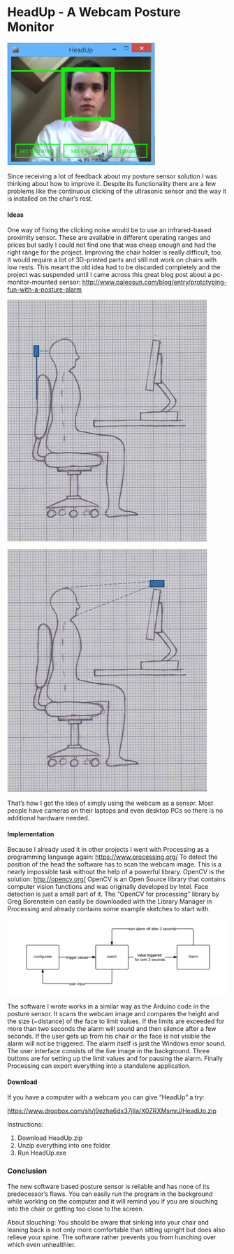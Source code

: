 # HeadUp - A Webcam Posture Monitor
![Screenshot](./assets/hu2.png)

Since receiving a lot of feedback about my posture sensor solution I was thinking about how to improve it. Despite its functionality there are a few problems like the continuous clicking of the ultrasonic sensor and the way it is installed on the chair’s rest.

#### Ideas

One way of fixing the clicking noise would be to use an infrared-based proximity sensor. These are available in different operating ranges and prices but sadly I could not find one that was cheap enough and had the right range for the project.
Improving the chair holder is really difficult, too. It would require a lot of 3D-printed parts and still not work on chairs with low rests.
This meant the old idea had to be discarded completely and the project was suspended until I came across this great blog post about a pc-monitor-mounted sensor:
http://www.paleosun.com/blog/entry/prototyping-fun-with-a-posture-alarm

![Posture diagram](./assets/pos.jpg)

![Eye level diagram](./assets/cam.jpg)

That’s how I got the idea of simply using the webcam as a sensor. Most people have cameras on their laptops and even desktop PCs so there is no additional hardware needed.

#### Implementation

Because I already used it in other projects I went with Processing as a programming language again:
https://www.processing.org/
To detect the position of the head the software has to scan the webcam image. This is a nearly impossible task without the help of a powerful library. OpenCV is the solution:
http://opencv.org/
OpenCV is an Open Source library that contains computer vision functions and was originally developed by Intel. Face detection is just a small part of it.
The “OpenCV for processing” library by Greg Borenstein can easily be downloaded with the Library Manager in Processing and already contains some example sketches to start with.

![Flow loop chart](./assets/hs3flow.png)

The software I wrote works in a similar way as the Arduino code in the posture sensor. It scans the webcam image and compares the height and the size (~distance) of the face to limit values. If the limits are exceeded for more than two seconds the alarm will sound and then silence after a few seconds. If the user gets up from his chair or the face is not visible the alarm will not be triggered. The alarm itself is just the Windows error sound. The user interface consists of the live image in the background. Three buttons are for setting up the limit values and for pausing the alarm.
Finally Processing can export everything into a standalone application.

#### Download

If you have a computer with a webcam you can give “HeadUp” a try:

https://www.dropbox.com/sh/j9ezha6dx37jlla/X0ZRXMsmrJ/HeadUp.zip

Instructions:
1. Download HeadUp.zip
2. Unzip everything into one folder
3. Run HeadUp.exe

### Conclusion

The new software based posture sensor is reliable and has none of its predecessor’s flaws. You can easily run the program in the background while working on the computer and it will remind you if you are slouching into the chair or getting too close to the screen.

About slouching: You should be aware that sinking into your chair and leaning back is not only more comfortable than sitting upright but does also relieve your spine. The software rather prevents you from hunching over which even unhealthier.
